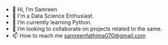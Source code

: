 - 👋 Hi, I’m Samreen
- 👀 I'm a Data Science Enthusiast.
- 🌱 I’m currently learning Python.
- 💞️ I’m looking to collaborate on projects related to the same.
- 📫 How to reach me samreenfathima070@gmail.com
